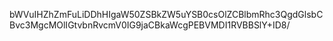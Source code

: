 bWVuIHZhZmFuLiDDhHIgaW50ZSBkZW5uYSB0csOlZCBlbmRhc3QgdGlsbCBvc3MgcMOlIGtvbnRvcmV0IG9jaCBkaWcgPEBVMDI1RVBBSlY+ID8/